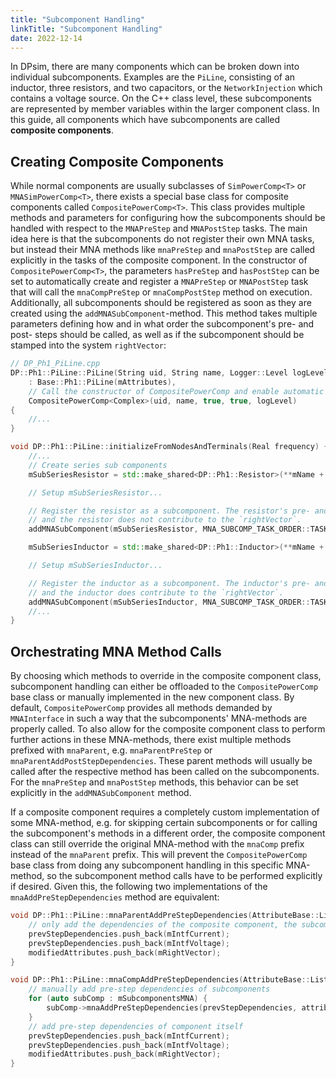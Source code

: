 ```yaml
---
title: "Subcomponent Handling"
linkTitle: "Subcomponent Handling"
date: 2022-12-14
---
```


In DPsim, there are many components which can be broken down into individual subcomponents. Examples are the `PiLine`, consisting of an inductor, three resistors, and two capacitors, or the `NetworkInjection` which contains a voltage source.
On the C++ class level, these subcomponents are represented by member variables within the larger component class. In this guide, all components which have subcomponents are called **composite components**.

## Creating Composite Components
While normal components are usually subclasses of `SimPowerComp<T>` or `MNASimPowerComp<T>`, there exists a special base class for composite
components called `CompositePowerComp<T>`. This class provides multiple methods and parameters for configuring how the subcomponents should be
handled with respect to the `MNAPreStep` and `MNAPostStep` tasks.
The main idea here is that the subcomponents do not register their own MNA tasks, but instead their MNA methods like `mnaPreStep` and `mnaPostStep` are called explicitly in the tasks of the composite component.
In the constructor of `CompositePowerComp<T>`, the parameters `hasPreStep` and `hasPostStep` can
be set to automatically create and register a `MNAPreStep` or `MNAPostStep` task that will call the `mnaCompPreStep` or `mnaCompPostStep` method on execution.
Additionally, all subcomponents should be registered as soon as they are created using the `addMNASubComponent`-method. This method takes
multiple parameters defining how and in what order the subcomponent's pre- and post- steps should be called, as well as if the subcomponent
should be stamped into the system `rightVector`:
```cpp
// DP_Ph1_PiLine.cpp
DP::Ph1::PiLine::PiLine(String uid, String name, Logger::Level logLevel)
	: Base::Ph1::PiLine(mAttributes),
    // Call the constructor of CompositePowerComp and enable automatic pre- and post-step creation
    CompositePowerComp<Complex>(uid, name, true, true, logLevel)
{
	//...
}

void DP::Ph1::PiLine::initializeFromNodesAndTerminals(Real frequency) {
	//...
	// Create series sub components
	mSubSeriesResistor = std::make_shared<DP::Ph1::Resistor>(**mName + "_res", mLogLevel);

    // Setup mSubSeriesResistor...

    // Register the resistor as a subcomponent. The resistor's pre- and post-step will be called before the pre- and post-step of the parent,
    // and the resistor does not contribute to the `rightVector`.
	addMNASubComponent(mSubSeriesResistor, MNA_SUBCOMP_TASK_ORDER::TASK_BEFORE_PARENT, MNA_SUBCOMP_TASK_ORDER::TASK_BEFORE_PARENT, false);

	mSubSeriesInductor = std::make_shared<DP::Ph1::Inductor>(**mName + "_ind", mLogLevel);

    // Setup mSubSeriesInductor...

    // Register the inductor as a subcomponent. The inductor's pre- and post-step will be called before the pre- and post-step of the parent,
    // and the inductor does contribute to the `rightVector`.
	addMNASubComponent(mSubSeriesInductor, MNA_SUBCOMP_TASK_ORDER::TASK_BEFORE_PARENT, MNA_SUBCOMP_TASK_ORDER::TASK_BEFORE_PARENT, true);
    //...
}
```

## Orchestrating MNA Method Calls
By choosing which methods to override in the composite component class, subcomponent handling can either be offloaded to the `CompositePowerComp` base class or manually implemented in the new component class. By default, `CompositePowerComp` provides all
methods demanded by `MNAInterface` in such a way that the subcomponents' MNA-methods are properly called. To also allow for the composite
component class to perform further actions in these MNA-methods, there exist multiple methods prefixed with `mnaParent`, e.g. `mnaParentPreStep` or `mnaParentAddPostStepDependencies`.
These parent methods will usually be called after the respective method has been called on the subcomponents. For the `mnaPreStep` and
`mnaPostStep` methods, this behavior can be set explicitly in the `addMNASubComponent` method.

If a composite component requires a completely custom implementation of some MNA-method, e.g. for skipping certain subcomponents or for
calling the subcomponent's methods in a different order, the composite component class can still override the original MNA-method with the `mnaComp` prefix instead of the
`mnaParent` prefix. This will prevent the `CompositePowerComp` base class from doing any subcomponent handling in this specific MNA-method,
so the subcomponent method calls have to be performed explicitly if desired. Given this, the following two implementations of the `mnaAddPreStepDependencies` method are equivalent:

```cpp
void DP::Ph1::PiLine::mnaParentAddPreStepDependencies(AttributeBase::List &prevStepDependencies, AttributeBase::List &attributeDependencies, AttributeBase::List &modifiedAttributes) {
	// only add the dependencies of the composite component, the subcomponent's dependencies are handled by the base class
	prevStepDependencies.push_back(mIntfCurrent);
	prevStepDependencies.push_back(mIntfVoltage);
	modifiedAttributes.push_back(mRightVector);
}
```
```cpp
void DP::Ph1::PiLine::mnaCompAddPreStepDependencies(AttributeBase::List &prevStepDependencies, AttributeBase::List &attributeDependencies, AttributeBase::List &modifiedAttributes) {
	// manually add pre-step dependencies of subcomponents
	for (auto subComp : mSubcomponentsMNA) {
		subComp->mnaAddPreStepDependencies(prevStepDependencies, attributeDependencies, modifiedAttributes);
	}
	// add pre-step dependencies of component itself
	prevStepDependencies.push_back(mIntfCurrent);
	prevStepDependencies.push_back(mIntfVoltage);
	modifiedAttributes.push_back(mRightVector);
}
```
